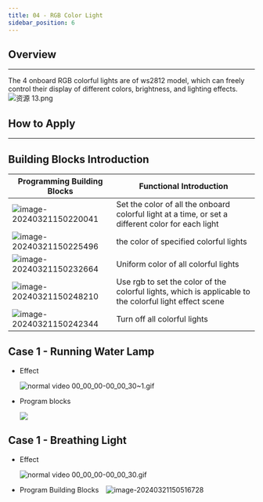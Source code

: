 ```yaml
---
title: 04 - RGB Color Light
sidebar_position: 6
---
```

## Overview

---

The 4 onboard RGB colorful lights are of ws2812 model, which can freely control their display of different colors, brightness, and lighting effects.
![资源 13.png](https://learn.kittenbot.cn/2024md_pic/1673508369374-4bd25f51-6bff-4050-a8ab-ecaa6355544f.png)

## How to Apply

---

## Building Blocks Introduction

| **Programming Building Blocks**                                                       | **Functional Introduction**                                                                       |
| ------------------------------------------------------------------------------------------- | ------------------------------------------------------------------------------------------------------- |
| ![image-20240321150220041](https://learn.kittenbot.cn/2024md_pic/image-20240321150220041.png) | Set the color of all the onboard colorful light at a time, or set a different color for each light      |
| ![image-20240321150225496](https://learn.kittenbot.cn/2024md_pic/image-20240321150225496.png) | the color of specified colorful lights                                                                  |
| ![image-20240321150232664](https://learn.kittenbot.cn/2024md_pic/image-20240321150232664.png) | Uniform color of all colorful lights                                                                    |
| ![image-20240321150248210](https://learn.kittenbot.cn/2024md_pic/image-20240321150248210.png) | Use rgb to set the color of the colorful lights, which is applicable to the colorful light effect scene |
| ![image-20240321150242344](https://learn.kittenbot.cn/2024md_pic/image-20240321150242344.png) | Turn off all colorful lights                                                                            |

## Case 1 - Running Water Lamp

- Effect

  ![normal video 00_00_00-00_00_30~1.gif](https://learn.kittenbot.cn/2024md_pic/1670318060165-5a6fe2ef-239c-4413-ac71-d0becf8dc964.gif)
- Program blocks

  ![](https://learn.kittenbot.cn/2024md_pic/image-20240321150417034.png)

## Case 1 - Breathing Light

- Effect

  ![normal video 00_00_00-00_00_30.gif](https://learn.kittenbot.cn/2024md_pic/1670317987151-441966ea-b530-4ae8-be9b-be2d7fe969d7.gif)
- Program Building Blocks `
  `
  ![image-20240321150516728](https://learn.kittenbot.cn/2024md_pic/image-20240321150516728.png)
